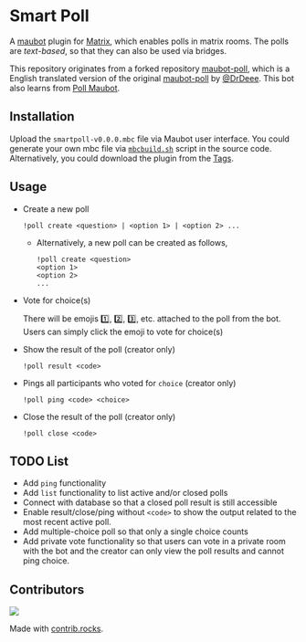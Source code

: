 # Smart Poll

A [maubot](https://github.com/maubot/maubot) plugin for
[Matrix](https://matrix.org/), which enables polls in matrix rooms.
The polls are *text-based*, so that they can also be used via bridges.

This repository originates from a forked repository
[maubot-poll](https://github.com/YingzhouLi/maubot-poll), which is a
English translated version of the original
[maubot-poll](https://github.com/DrDeee/maubot-poll) by
[@DrDeee](https://github.com/DrDeee). This bot also learns from
[Poll Maubot](https://github.com/TomCasavant/PollMaubot).


## Installation

Upload the `smartpoll-v0.0.0.mbc` file via Maubot user interface.
You could generate your own mbc file via
[`mbcbuild.sh`](/mbcbuild.sh) script in the
source code. Alternatively, you could download the plugin from the
[Tags](../../tags).

## Usage

- Create a new poll

  ```
  !poll create <question> | <option 1> | <option 2> ...
  ```
    - Alternatively, a new poll can be created as follows,
      ```
      !poll create <question>
      <option 1>
      <option 2>
      ...
      ```
- Vote for choice(s)
  
  There will be emojis :one:, :two:, :three:, etc. attached to the poll
  from the bot. Users can simply click the emoji to vote for choice(s)

- Show the result of the poll (creator only)

  ```
  !poll result <code>
  ```

- Pings all participants who voted for `choice` (creator only)
  ```
  !poll ping <code> <choice>
  ```

- Close the result of the poll (creator only)

  ```
  !poll close <code>
  ```

## TODO List

- Add `ping` functionality
- Add `list` functionality to list active and/or closed polls
- Connect with database so that a closed poll result is still accessible
- Enable result/close/ping without `<code>` to show the output related to
    the most recent active poll.
- Add multiple-choice poll so that only a single choice counts
- Add private vote functionality so that users can vote in a private room
    with the bot and the creator can only view the poll results and cannot
    ping choice.

## Contributors
  <a href="https://github.com/YingzhouLi/smartpoll/graphs/contributors">
    <img src="https://contrib.rocks/image?repo=YingzhouLi/smartpoll" />
  </a>

  Made with [contrib.rocks](https://contrib.rocks).
